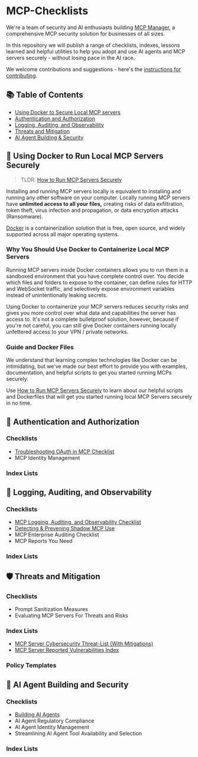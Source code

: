 # MCP-Checklists

We're a team of security and AI enthusiasts building [MCP Manager](https://mcpmanager.ai), a comprehensive MCP security solution for businesses of all sizes.

In this repository we will publish a range of checklists, indexes, lessons learned and helpful utilities to help you adopt and use AI agents and MCP servers securely - without losing pace in the AI race.

We welcome contributions and suggestions - here's the [instructions for contributing](./CONTRIBUTING.md).

## 📚 Table of Contents

- [Using Docker to Secure Local MCP servers](#-using-docker-to-run-local-mcp-servers-securely)
- [Authentication and Authorization](#-authentication-and-authorization)
- [Logging, Auditing, and Observability](#-logging-auditing-and-observability)
- [Threats and Mitigation](#%EF%B8%8F-threats-and-mitigation)  
- [AI Agent Building & Security](#-ai-agent-building-and-security)

## 🐳 Using Docker to Run Local MCP Servers Securely

> TLDR: [How to Run MCP Servers Securely](./infrastructure/docs/how-to-run-mcp-servers-securely.md)

Installing and running MCP servers locally is equivalent to installing and running any other software on your computer. Locally running MCP servers have **unlimited access to all your files,** creating risks of data exfiltration, token theft, virus infection and propagation, or data encryption attacks (Ransomware).

[Docker](https://www.docker.com/get-started/) is a containerization solution that is free, open source, and widely supported across all major operating systems.

### Why You Should Use Docker to Containerize Local MCP Servers

Running MCP servers inside Docker containers allows you to run them in a sandboxed environment that you have complete control over. You decide which files and folders to expose to the container, can define rules for HTTP and WebSocket traffic, and selectively expose environment variables instead of unintentionally leaking secrets.

Using Docker to containerize your MCP servers reduces security risks and gives you more control over what data and capabilities the server has access to. It's not a complete bulletproof solution, however, because if you're not careful, you can still give Docker containers running locally unfettered access to your VPN / private networks.

### Guide and Docker Files

We understand that learning complex technologies like Docker can be intimidating, but we've made our best effort to provide you with examples, documentation, and helpful scripts to get you started running MCPs securely.

Use [How to Run MCP Servers Securely](./infrastructure/docs/how-to-run-mcp-servers-securely.md) to learn about our helpful scripts and Dockerfiles that will get you started running local MCP Servers securely in no time.

## 🔐 Authentication and Authorization 

### Checklists

- [Troubleshooting OAuth in MCP Checklist](./infrastructure/docs/troubleshooting-oauth.md)
- MCP Identity Management

### Index Lists

## 📝 Logging, Auditing, and Observability

### Checklists

- [MCP Logging, Auditing, and Observability Checklist](./infrastructure/docs/logging-auditing-observability.md)
- [Detecting & Prevening Shadow MCP Use](./infrastructure/docs/shadow-mcp-detect-prevent.md)
- MCP Enterprise Auditing Checklist
- MCP Reports You Need

### Index Lists

## 🛡️ Threats and Mitigation

### Checklists

- Prompt Sanitization Measures
- Evaluating MCP Servers For Threats and Risks

### Index Lists

- [MCP Server Cybersecurity Threat-List (With Mitigations)](./infrastructure/docs/mcp-security-threat-list.md)
- [MCP Server Reported Vulnerabilities Index](./infrastructure/docs/reported-vulnerability-index.md)

### Policy Templates

## 🤖 AI Agent Building and Security

### Checklists

- [Building AI Agents](./infrastructure/docs/ai-agent-building.md)
- AI Agent Regulatory Compliance
- AI Agent Identity Management
- Streamlining AI Agent Tool Availability and Selection

### Index Lists

